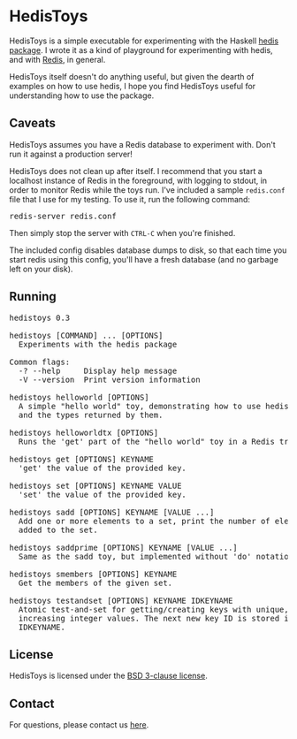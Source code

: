 # HedisToys

HedisToys is a simple executable for experimenting with the Haskell
[hedis package](http://hackage.haskell.org/package/hedis). I wrote it
as a kind of playground for experimenting with hedis, and with
[Redis](http://redis.io/), in general.

HedisToys itself doesn't do anything useful, but given the dearth of
examples on how to use hedis, I hope you find HedisToys useful for
understanding how to use the package.

## Caveats

HedisToys assumes you have a Redis database to experiment with. Don't
run it against a production server!

HedisToys does not clean up after itself. I recommend that you start a
localhost instance of Redis in the foreground, with logging to stdout,
in order to monitor Redis while the toys run. I've included a sample
`redis.conf` file that I use for my testing. To use it, run the
following command:

<pre>redis-server redis.conf</pre>

Then simply stop the server with `CTRL-C` when you're
finished.

The included config disables database dumps to disk, so that each time
you start redis using this config, you'll have a fresh database (and
no garbage left on your disk).

## Running

<pre>
hedistoys 0.3

hedistoys [COMMAND] ... [OPTIONS]
  Experiments with the hedis package

Common flags:
  -? --help     Display help message
  -V --version  Print version information

hedistoys helloworld [OPTIONS]
  A simple "hello world" toy, demonstrating how to use hedis 'get' and 'set',
  and the types returned by them.

hedistoys helloworldtx [OPTIONS]
  Runs the 'get' part of the "hello world" toy in a Redis transaction.

hedistoys get [OPTIONS] KEYNAME
  'get' the value of the provided key.

hedistoys set [OPTIONS] KEYNAME VALUE
  'set' the value of the provided key.

hedistoys sadd [OPTIONS] KEYNAME [VALUE ...]
  Add one or more elements to a set, print the number of elements that were
  added to the set.

hedistoys saddprime [OPTIONS] KEYNAME [VALUE ...]
  Same as the sadd toy, but implemented without 'do' notation.

hedistoys smembers [OPTIONS] KEYNAME
  Get the members of the given set.

hedistoys testandset [OPTIONS] KEYNAME IDKEYNAME
  Atomic test-and-set for getting/creating keys with unique, monotonically
  increasing integer values. The next new key ID is stored in the key with name
  IDKEYNAME.
</pre>

## License

HedisToys is licensed under the [BSD 3-clause
license](http://opensource.org/licenses/bsd-3-clause).

## Contact

For questions, please contact us [here](mailto:src@quixoftic.com).
